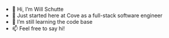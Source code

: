 - 👋 Hi, I’m Will Schutte
- 👀 Just started here at Cove as a full-stack software engineer
- 🌱 I’m still learning the code base
- 📫 Feel free to say hi!
